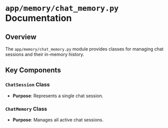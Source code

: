 # `app/memory/chat_memory.py` Documentation

## Overview

The `app/memory/chat_memory.py` module provides classes for managing chat sessions and their in-memory history.

## Key Components

### `ChatSession` Class
- **Purpose**: Represents a single chat session.

### `ChatMemory` Class
- **Purpose**: Manages all active chat sessions.
